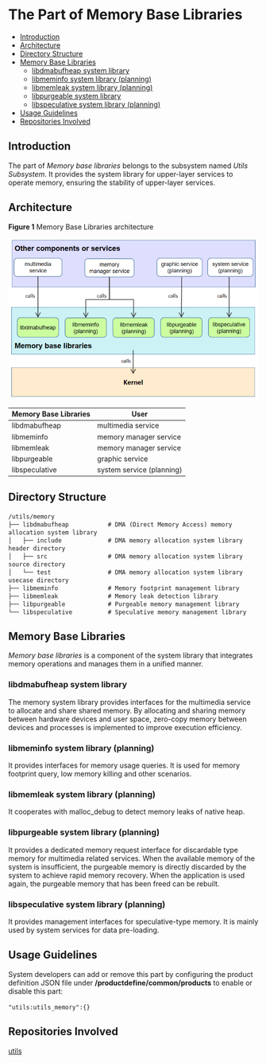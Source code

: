 # The Part of Memory Base Libraries

-   [Introduction](#section_introduction)
-   [Architecture](#section_architecture)
-   [Directory Structure](#section_catalogue)
-   [Memory Base Libraries](#section_libraries)
    -   [libdmabufheap system library](#section_libdmabufheap)
    -   [libmeminfo system library (planning)](#section_libmeminfo)
    -   [libmemleak system library (planning)](#section_libmemleak)
    -   [libpurgeable system library](#section_libpurgeable)
    -   [libspeculative system library (planning)](#section_libspeculative)
-   [Usage Guidelines](#section_usage)
-   [Repositories Involved](#section_projects)

## Introduction<a name="section_introduction"></a>

The part of *Memory base libraries* belongs to the subsystem named *Utils Subsystem*. It provides the system library for upper-layer services to operate memory, ensuring the stability of upper-layer services.

## Architecture<a name="section_architecture"></a>

**Figure  1** Memory Base Libraries architecture

![](figures/en-us_image_fwk.png)

| Memory Base Libraries | User                  |
| -------------- | -------------------------- |
| libdmabufheap  | multimedia service      |
| libmeminfo     | memory manager service         |
| libmemleak     | memory manager service         |
| libpurgeable   | graphic service  |
| libspeculative | system service (planning) |

## Directory Structure<a name="section_catalogue"></a>

```
/utils/memory
├── libdmabufheap           # DMA (Direct Memory Access) memory allocation system library
│   ├── include             # DMA memory allocation system library header directory
│   ├── src                 # DMA memory allocation system library source directory
│   └── test                # DMA memory allocation system library usecase directory
├── libmeminfo              # Memory footprint management library
├── libmemleak              # Memory leak detection library
├── libpurgeable            # Purgeable memory management library
└── libspeculative          # Speculative memory management library
```

## Memory Base Libraries<a name="section_libraries"></a>

*Memory base libraries* is a component of the system library that integrates memory operations and manages them in a unified manner.

### libdmabufheap system library<a name="section_libdmabufheap"></a>

The memory system library provides interfaces for the multimedia service to allocate and share shared memory. By allocating and sharing memory between hardware devices and user space, zero-copy memory between devices and processes is implemented to improve execution efficiency.

### libmeminfo system library (planning)<a name="section_libmeminfo"></a>

It provides interfaces for memory usage queries. It is used for memory footprint query, low memory killing and other scenarios.

### libmemleak system library (planning)<a name="section_libmemleak"></a>

It cooperates with malloc_debug to detect memory leaks of native heap.

### libpurgeable system library (planning)<a name="section_libpurgeable"></a>

It provides a dedicated memory request interface for discardable type memory for multimedia related services. When the available memory of the system is insufficient, the purgeable memory is directly discarded by the system to achieve rapid memory recovery. When the application is used again, the purgeable memory that has been freed can be rebuilt.

### libspeculative system library (planning)<a name="section_libspeculative"></a>

It provides management interfaces for speculative-type memory. It is mainly used by system services for data pre-loading.

## Usage Guidelines<a name="section_usage"></a>

System developers can add or remove this part by configuring the product definition JSON file under **/productdefine/common/products** to enable or disable this part:

` "utils:utils_memory":{} `

## Repositories Involved<a name="section_projects"></a>

[utils](https://gitee.com/openharmony/utils)